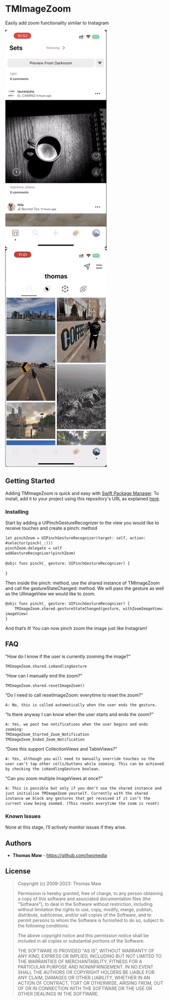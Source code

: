 # TMImageZoom
Easily add zoom functionality similar to Instagram

<img src="preview.gif" width="320" height="688" /><img src="preview2.gif" width="320" height="688" />

## Getting Started

Adding TMImageZoom is quick and easy with [Swift Package Manager](https://swift.org/package-manager/). To install, add it to your project using this repository's URL as explained [here](https://developer.apple.com/documentation/xcode/adding_package_dependencies_to_your_app).

### Installing

Start by adding a UIPinchGestureRecognizer to the view you would like to receive touches and create a pinch: method
```
let pinchZoom = UIPinchGestureRecognizer(target: self, action: #selector(pinch(_:)))
pinchZoom.delegate = self
addGestureRecognizer(pinchZoom)

@objc func pinch(_ gesture: UIPinchGestureRecognizer) {

}
```

Then inside the pinch: method, use the shared instance of TMImageZoom and call the gestureStateChanged: method. We will pass the gesture as well as the UIImageView we would like to zoom.
```
@objc func pinch(_ gesture: UIPinchGestureRecognizer) {
    TMImageZoom.shared.gestureStateChanged(gesture, withZoomImageView: imageView)
}
```

And that’s it! You can now pinch zoom the image just like Instagram!

## FAQ

“How do I know if the user is currently zooming the image?”
```
TMImageZoom.shared.isHandlingGesture
```

“How can I manually end the zoom?”
```
TMImageZoom.shared.resetImageZoom()
```

“Do I need to call resetImageZoom: everytime to reset the zoom?”
```
A: No, this is called automatically when the user ends the gesture.
```

“Is there anyway I can know when the user starts and ends the zoom?”
```
A: Yes, we post two notifications when the user begins and ends zooming:
TMImageZoom_Started_Zoom_Notification
TMImageZoom_Ended_Zoom_Notification
```

“Does this support CollectionViews and TableViews?”
```
A: Yes, although you will need to manually override touches so the user can’t tap other cells/buttons while zooming. This can be achieved by checking the isHandlingGesture boolean.
```

“Can you zoom multiple ImageViews at once?”
```
A: This is possible but only if you don’t use the shared instance and just initialise TMImageZoom yourself. Currently with the shared instance we block any gestures that get received if it isn’t the current view being zoomed. (This resets everytime the zoom is reset)
```

### Known Issues

None at this stage, I’ll actively monitor issues if they arise.

## Authors

* **Thomas Maw** - https://github.com/twomedia

## License

> Copyright (c) 2009-2023: Thomas Maw
>
> Permission is hereby granted, free of charge, to any person obtaining
> a copy of this software and associated documentation files (the
> "Software"), to deal in the Software without restriction, including
> without limitation the rights to use, copy, modify, merge, publish,
> distribute, sublicense, and/or sell copies of the Software, and to
> permit persons to whom the Software is furnished to do so, subject to
> the following conditions:
>
> The above copyright notice and this permission notice shall be
> included in all copies or substantial portions of the Software.
>
> THE SOFTWARE IS PROVIDED "AS IS", WITHOUT WARRANTY OF ANY KIND,
> EXPRESS OR IMPLIED, INCLUDING BUT NOT LIMITED TO THE WARRANTIES OF
> MERCHANTABILITY, FITNESS FOR A PARTICULAR PURPOSE AND
> NONINFRINGEMENT. IN NO EVENT SHALL THE AUTHORS OR COPYRIGHT HOLDERS BE
> LIABLE FOR ANY CLAIM, DAMAGES OR OTHER LIABILITY, WHETHER IN AN ACTION
> OF CONTRACT, TORT OR OTHERWISE, ARISING FROM, OUT OF OR IN CONNECTION
> WITH THE SOFTWARE OR THE USE OR OTHER DEALINGS IN THE SOFTWARE.
